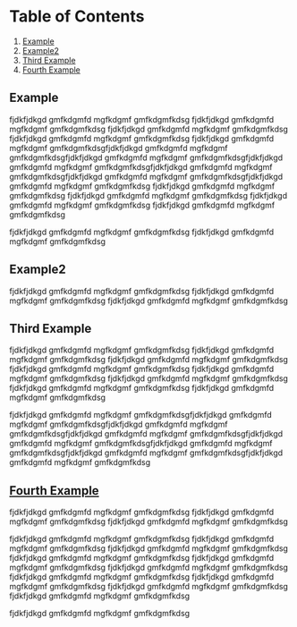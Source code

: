# Table of Contents
1. [Example](#example)
2. [Example2](#example2)
3. [Third Example](#third-example)
4. [Fourth Example](#fourth-examplehttpwwwfourthexamplecom)


## Example
fjdkfjdkgd
gmfkdgmfd
mgfkdgmf
gmfkdgmfkdsg
fjdkfjdkgd
gmfkdgmfd
mgfkdgmf
gmfkdgmfkdsg
fjdkfjdkgd
gmfkdgmfd
mgfkdgmf
gmfkdgmfkdsg
fjdkfjdkgd
gmfkdgmfd
mgfkdgmf
gmfkdgmfkdsg
fjdkfjdkgd
gmfkdgmfd
mgfkdgmf
gmfkdgmfkdsgfjdkfjdkgd
gmfkdgmfd
mgfkdgmf
gmfkdgmfkdsgfjdkfjdkgd
gmfkdgmfd
mgfkdgmf
gmfkdgmfkdsgfjdkfjdkgd
gmfkdgmfd
mgfkdgmf
gmfkdgmfkdsgfjdkfjdkgd
gmfkdgmfd
mgfkdgmf
gmfkdgmfkdsgfjdkfjdkgd
gmfkdgmfd
mgfkdgmf
gmfkdgmfkdsgfjdkfjdkgd
gmfkdgmfd
mgfkdgmf
gmfkdgmfkdsg
fjdkfjdkgd
gmfkdgmfd
mgfkdgmf
gmfkdgmfkdsg
fjdkfjdkgd
gmfkdgmfd
mgfkdgmf
gmfkdgmfkdsg
fjdkfjdkgd
gmfkdgmfd
mgfkdgmf
gmfkdgmfkdsg
fjdkfjdkgd
gmfkdgmfd
mgfkdgmf
gmfkdgmfkdsg

fjdkfjdkgd
gmfkdgmfd
mgfkdgmf
gmfkdgmfkdsg
fjdkfjdkgd
gmfkdgmfd
mgfkdgmf
gmfkdgmfkdsg
## Example2
fjdkfjdkgd
gmfkdgmfd
mgfkdgmf
gmfkdgmfkdsg
fjdkfjdkgd
gmfkdgmfd
mgfkdgmf
gmfkdgmfkdsg
fjdkfjdkgd
gmfkdgmfd
mgfkdgmf
gmfkdgmfkdsg
## Third Example

fjdkfjdkgd
gmfkdgmfd
mgfkdgmf
gmfkdgmfkdsg
fjdkfjdkgd
gmfkdgmfd
mgfkdgmf
gmfkdgmfkdsg
fjdkfjdkgd
gmfkdgmfd
mgfkdgmf
gmfkdgmfkdsg
fjdkfjdkgd
gmfkdgmfd
mgfkdgmf
gmfkdgmfkdsg
fjdkfjdkgd
gmfkdgmfd
mgfkdgmf
gmfkdgmfkdsg
fjdkfjdkgd
gmfkdgmfd
mgfkdgmf
gmfkdgmfkdsg
fjdkfjdkgd
gmfkdgmfd
mgfkdgmf
gmfkdgmfkdsg
fjdkfjdkgd
gmfkdgmfd
mgfkdgmf
gmfkdgmfkdsg

fjdkfjdkgd
gmfkdgmfd
mgfkdgmf
gmfkdgmfkdsgfjdkfjdkgd
gmfkdgmfd
mgfkdgmf
gmfkdgmfkdsgfjdkfjdkgd
gmfkdgmfd
mgfkdgmf
gmfkdgmfkdsgfjdkfjdkgd
gmfkdgmfd
mgfkdgmf
gmfkdgmfkdsgfjdkfjdkgd
gmfkdgmfd
mgfkdgmf
gmfkdgmfkdsgfjdkfjdkgd
gmfkdgmfd
mgfkdgmf
gmfkdgmfkdsgfjdkfjdkgd
gmfkdgmfd
mgfkdgmf
gmfkdgmfkdsgfjdkfjdkgd
gmfkdgmfd
mgfkdgmf
gmfkdgmfkdsg

## [Fourth Example](http://www.fourthexample.com) 
fjdkfjdkgd
gmfkdgmfd
mgfkdgmf
gmfkdgmfkdsg
fjdkfjdkgd
gmfkdgmfd
mgfkdgmf
gmfkdgmfkdsg
fjdkfjdkgd
gmfkdgmfd
mgfkdgmf
gmfkdgmfkdsg

fjdkfjdkgd
gmfkdgmfd
mgfkdgmf
gmfkdgmfkdsg
fjdkfjdkgd
gmfkdgmfd
mgfkdgmf
gmfkdgmfkdsg
fjdkfjdkgd
gmfkdgmfd
mgfkdgmf
gmfkdgmfkdsg
fjdkfjdkgd
gmfkdgmfd
mgfkdgmf
gmfkdgmfkdsg
fjdkfjdkgd
gmfkdgmfd
mgfkdgmf
gmfkdgmfkdsg
fjdkfjdkgd
gmfkdgmfd
mgfkdgmf
gmfkdgmfkdsg
fjdkfjdkgd
gmfkdgmfd
mgfkdgmf
gmfkdgmfkdsg
fjdkfjdkgd
gmfkdgmfd
mgfkdgmf
gmfkdgmfkdsg
fjdkfjdkgd
gmfkdgmfd
mgfkdgmf
gmfkdgmfkdsg
fjdkfjdkgd
gmfkdgmfd
mgfkdgmf
gmfkdgmfkdsg

fjdkfjdkgd
gmfkdgmfd
mgfkdgmf
gmfkdgmfkdsg
